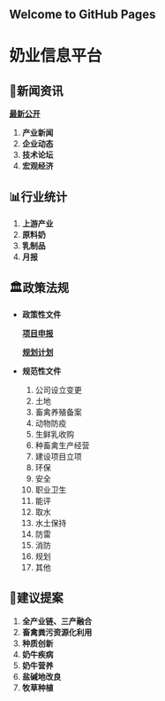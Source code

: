 ## Welcome to GitHub Pages

# 奶业信息平台

## 📰**新闻资讯**

[**最新公开**](https://www.notion.so/e810a61826bd4badaa906d0346c9ea4a)

1. **产业新闻**
2. **企业动态**
3. **技术论坛**
4. **宏观经济**

## 📊**行业统计**

1. **上游产业**
2. **原料奶**
3. **乳制品**
4. **月报**

## 🏛️**政策法规**

- **政策性文件**
    
    [**项目申报**](https://www.notion.so/24d341bcf0c649d7acd3e7d9a3ece532)
    
    [**规划计划**](https://www.notion.so/99389b95e48b4684ae000362811aa9e4)
    
- **规范性文件**
    1. 公司设立变更
    2. 土地
    3. 畜禽养殖备案
    4. 动物防疫
    5. 生鲜乳收购
    6. 种畜禽生产经营
    7. 建设项目立项
    8. 环保
    9. 安全
    10. 职业卫生
    11. 能评
    12. 取水
    13. 水土保持
    14. 防雷
    15. 消防
    16. 规划
    17. 其他

## 🏢**建议提案**

1. **全产业链、三产融合**
2. **畜禽粪污资源化利用**
3. **种质创新**
4. **奶牛疾病**
5. **奶牛营养**
6. **盐碱地改良**
7. **牧草种植**
